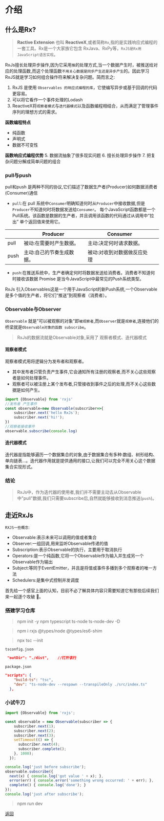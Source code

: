 
# 介绍
## 什么是Rx?

> **Ractive Extension** 也叫 **ReactiveX**,或者简称`Rx`,指的是实践响应式编程的一套工具。Rx是一个大家族它包含 RxJava、RxPy等，`RxJS是Rx用JavaScript语言实现`。

 RxJs擅长处理异步操作,因为它采用`推`的处理方式,当一个数据产生时，被推送给对应的处理函数,而这个处理函数`不用关心数据是同步产生还是异步产生`的。因此学习RxJS就是学习如何组合操作符来解决复杂问题。简而言之:
 1. RxJS 是使用 `Observables 的响应式编程的库`，它使编写异步或基于回调的代码更容易。  
 2. 可以将它看作一个事件处理的Lodash
1. ReactiveX将`观察者模式`与`迭代器模式`以及函数编程相结合，从而满足了管理事件序列的理想方式的需求。

**函数编程特点**
 - 纯函数
 - 声明式
 - 数据不可变性

**函数响应式编程优势**
5. 数据流抽象了很多现实问题
6. 擅长处理异步操作
7. 把复杂问题分解成简单问题的组合
### pull与push
pull和push 是两种不同的协议,它们描述了数据生产者(Producer)如何数据消费者(Consumer)通信
- `pull`:在 pull 系统中`Consumer`明确知道何时从`Producer`中接收数据,但是`Producer`不知道何时将数据发送给`Consumer`。
每个JavaScript函数都是一个Pull系统。该函数是数据的生产者，并且调用该函数的代码通过从调用中“拉出” 单个返回值来使用它。

| |Producer | Consumer | |
|--|--|--|--|
|pull|被动:在需要时产生数据。|主动:决定何时请求数据。||
|push|主动:自己的节奏生成数据。|被动:对收到对数据做反应处理|

- `push`:在推送系统中，生产者确定何时将数据发送给消费者。消费者不知道何时接收该数据
Promise 是当今JavaScript中最常见的Push系统类型。

RxJs 引入Observables这是一个用于JavaScript的新Push系统,一个Observable是多个值的生产者，将它们“推送”到观察者（消费者）。
### Observable与Observer
`Observable` 就是"可以被观察的对象"即`被观察者`,而`Observer`就是`观察者`,连接他们的桥梁就是`Observable对象的函数 subscribe`。

> RxJs的数据流就是Observable对象,采用了 观察者模式、迭代器模式

#### 观察者模式
观察者模式用将逻辑分为发布者和观察者。
- 其中发布者只管负责产生事件,它会通知所有注册的观察者,而不关心这些观察者是如何处理事件。
- 观察者可以被注册上某个发布者,只管接收到事件之后的处理,而不关心这些数据是如何产生。
```js
import {Observable} from 'rxjs'
//发布者 产生事件
const observable=new Observable(subscriber=>{
    subscriber.next('hello RxJs');
    subscriber.next('hi!');
})
//观察者接收事件
observable.subscribe(console.log)
```
#### 迭代器模式
迭代器是指能够遍历一个数据集合的对象,由于数据集合有多种:数组、树形结构、单向链表...。迭代器作用就是提供通用的接口,让我们可以完全不用关心这个数据集合实现形式。

### 结论
> RxJs中，作为迭代器的使用者,我们并不需要主动去从Observable中"pull"数据,我们只需要subscribe后,自然就能够接收到消息推送(`push`)。

## 走近RxJs
`RXJS一些概念`:
- Observable:表示未来可以调用的值或者集合
- Observer:一组回调,用来监听Observable传递的值
- Subscription:表示Observable的执行，主要用于取消执行
- Operators:是一个纯函数,它将一个Observable作为输入并生成另一个Observable作为输出
- Subject:等同于EventEmitter，并且是将值或事件多播到多个观察者的唯一方法
- Schedulers:是集中式控制并发调度  

首先给一个感官上面的认知，目前不必了解具体内容只需要知道它有那些后续我们来一起逐个攻破 💪。

### 搭建学习仓库
> npm init -y
> npm typescript ts-node ts-node-dev  -D

> npm i rxjs @types/node @types/es6-shim

> npx tsc --init

`tsconfig.json`
```json
 "outDir": "./dist",    //打开该行
```
`package.json`
```json
"scripts": {
    "build-ts": "tsc",
    "dev": "ts-node-dev --respawn --transpileOnly ./src/index.ts"
  },
```
### 小试牛刀
```js
import {Observable} from 'rxjs';

const observable = new Observable(subscriber => {
    subscriber.next(1);
    subscriber.next(2);
    subscriber.next(3);
    setTimeout(() => {
      subscriber.next(4);
      subscriber.complete();
    }, 1000);
  });

console.log('just before subscribe');
observable.subscribe({
  next(x) { console.log('got value ' + x); },
  error(err) { console.error('something wrong occurred: ' + err); },
  complete() { console.log('done'); }
});
console.log('just after subscribe');
```
> npm run dev

[返回](./README.md)